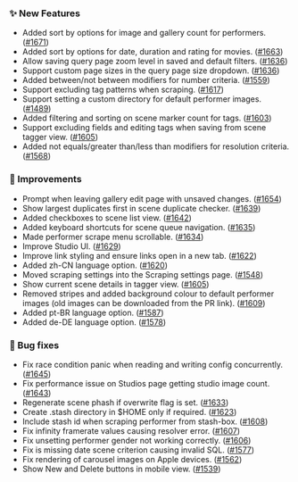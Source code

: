 ### ✨ New Features
* Added sort by options for image and gallery count for performers. ([#1671](https://github.com/stashapp/stash/pull/1671))
* Added sort by options for date, duration and rating for movies. ([#1663](https://github.com/stashapp/stash/pull/1663))
* Allow saving query page zoom level in saved and default filters. ([#1636](https://github.com/stashapp/stash/pull/1636))
* Support custom page sizes in the query page size dropdown. ([#1636](https://github.com/stashapp/stash/pull/1636))
* Added between/not between modifiers for number criteria. ([#1559](https://github.com/stashapp/stash/pull/1559))
* Support excluding tag patterns when scraping. ([#1617](https://github.com/stashapp/stash/pull/1617))
* Support setting a custom directory for default performer images. ([#1489](https://github.com/stashapp/stash/pull/1489))
* Added filtering and sorting on scene marker count for tags. ([#1603](https://github.com/stashapp/stash/pull/1603))
* Support excluding fields and editing tags when saving from scene tagger view. ([#1605](https://github.com/stashapp/stash/pull/1605))
* Added not equals/greater than/less than modifiers for resolution criteria. ([#1568](https://github.com/stashapp/stash/pull/1568))

### 🎨 Improvements
* Prompt when leaving gallery edit page with unsaved changes. ([#1654](https://github.com/stashapp/stash/pull/1654))
* Show largest duplicates first in scene duplicate checker. ([#1639](https://github.com/stashapp/stash/pull/1639))
* Added checkboxes to scene list view. ([#1642](https://github.com/stashapp/stash/pull/1642))
* Added keyboard shortcuts for scene queue navigation. ([#1635](https://github.com/stashapp/stash/pull/1635))
* Made performer scrape menu scrollable. ([#1634](https://github.com/stashapp/stash/pull/1634))
* Improve Studio UI. ([#1629](https://github.com/stashapp/stash/pull/1629))
* Improve link styling and ensure links open in a new tab. ([#1622](https://github.com/stashapp/stash/pull/1622))
* Added zh-CN language option. ([#1620](https://github.com/stashapp/stash/pull/1620))
* Moved scraping settings into the Scraping settings page. ([#1548](https://github.com/stashapp/stash/pull/1548))
* Show current scene details in tagger view. ([#1605](https://github.com/stashapp/stash/pull/1605))
* Removed stripes and added background colour to default performer images (old images can be downloaded from the PR link). ([#1609](https://github.com/stashapp/stash/pull/1609))
* Added pt-BR language option. ([#1587](https://github.com/stashapp/stash/pull/1587))
* Added de-DE language option. ([#1578](https://github.com/stashapp/stash/pull/1578))

### 🐛 Bug fixes
* Fix race condition panic when reading and writing config concurrently. ([#1645](https://github.com/stashapp/stash/issues/1343))
* Fix performance issue on Studios page getting studio image count. ([#1643](https://github.com/stashapp/stash/pull/1643))
* Regenerate scene phash if overwrite flag is set. ([#1633](https://github.com/stashapp/stash/pull/1633))
* Create .stash directory in $HOME only if required. ([#1623](https://github.com/stashapp/stash/pull/1623))
* Include stash id when scraping performer from stash-box. ([#1608](https://github.com/stashapp/stash/pull/1608))
* Fix infinity framerate values causing resolver error. ([#1607](https://github.com/stashapp/stash/pull/1607))
* Fix unsetting performer gender not working correctly. ([#1606](https://github.com/stashapp/stash/pull/1606))
* Fix is missing date scene criterion causing invalid SQL. ([#1577](https://github.com/stashapp/stash/pull/1577))
* Fix rendering of carousel images on Apple devices. ([#1562](https://github.com/stashapp/stash/pull/1562))
* Show New and Delete buttons in mobile view. ([#1539](https://github.com/stashapp/stash/pull/1539))